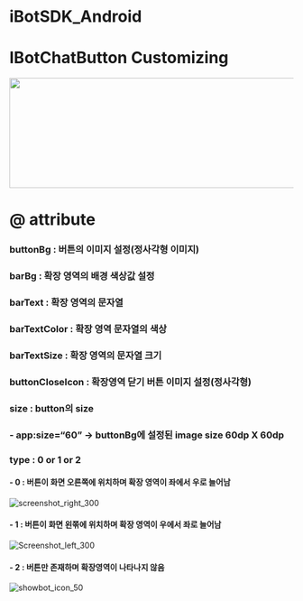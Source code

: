 # iBotSDK_Android

# IBotChatButton Customizing
<img src="https://user-images.githubusercontent.com/56538133/66885715-1b51cf00-f010-11e9-94c5-4bf7954b02bd.png" width="520" height="195">

# @ attribute
### buttonBg : 버튼의 이미지 설정(정사각형 이미지)
### barBg : 확장 영역의 배경 색상값 설정
### barText : 확장 영역의 문자열
### barTextColor : 확장 영역 문자열의 색상
### barTextSize : 확장 영역의 문자열 크기
### buttonCloseIcon : 확장영역 닫기 버튼 이미지 설정(정사각형)
### size : button의 size 
###   - app:size=“60” -> buttonBg에 설정된 image size 60dp X 60dp
### type : 0 or 1 or 2
####   - 0 : 버튼이 화면 오른쪽에 위치하며 확장 영역이 좌에서 우로 늘어남
![screenshot_right_300](https://user-images.githubusercontent.com/56538133/66888820-00d12300-f01b-11e9-9cb8-2c62bd402b2e.jpg)
####    - 1 : 버튼이 화면 왼쪾에 위치하며 확장 영역이 우에서 좌로 늘어남
![Screenshot_left_300](https://user-images.githubusercontent.com/56538133/66888821-0169b980-f01b-11e9-81f8-dd9817720f9d.jpg)
####     - 2 : 버튼만 존재하며 확장영역이 나타나지 않음
![showbot_icon_50](https://user-images.githubusercontent.com/56538133/66888822-0169b980-f01b-11e9-8501-9540a4fc1408.png)
